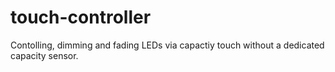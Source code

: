 # touch-controller

Contolling, dimming and fading LEDs via capactiy touch without a dedicated capacity sensor.
